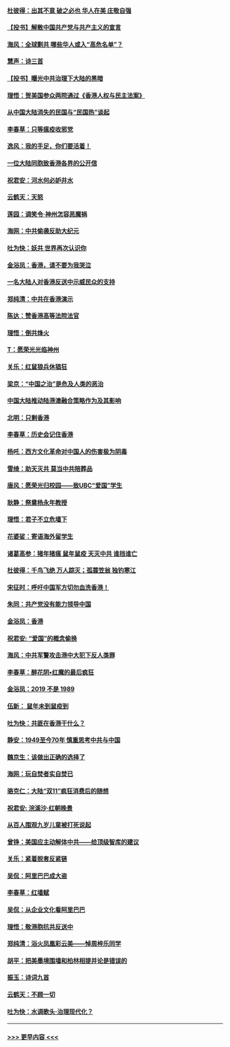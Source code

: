 #### [杜彼得：出其不意 破之必也 华人在美 庄敬自强](../pages/nsc993/n11679554.md?t=11260744) 
#### [【投书】解散中国共产党与共产主义的宣言](../pages/nsc993/n11679177.md?t=11260744) 
#### [海风：全球剿共 哪些华人或入“高危名单”？](../pages/nsc993/n11678617.md?t=11260744) 
#### [慧声：诗三首](../pages/nsc993/n11678848.md?t=11260744) 
#### [【投书】曝光中共治理下大陆的黑暗](../pages/nsc993/n11678674.md?t=11260744) 
#### [理悟：贺美国参众两院通过《香港人权与民主法案》](../pages/nsc993/n11678104.md?t=11260744) 
#### [从中国大陆消失的民国与“民国热”谈起](../pages/nsc993/n11678075.md?t=11260744) 
#### [李春草：只等瘟疫收邪党](../pages/nsc993/n11677308.md?t=11260744) 
#### [逸风：我的手足，你们要活着！](../pages/nsc993/n11676352.md?t=11260744) 
#### [一位大陆同胞致香港各界的公开信](../pages/nsc993/n11675761.md?t=11260744) 
#### [祝君安：河水何必妒井水](../pages/nsc993/n11675746.md?t=11260744) 
#### [云鹤天：天怒](../pages/nsc993/n11675718.md?t=11260744) 
#### [莲园：调笑令‧神州怎容恶魔祸](../pages/nsc993/n11675648.md?t=11260744) 
#### [海网：中共偷袭反助大纪元](../pages/nsc993/n11673515.md?t=11260744) 
#### [吐为快：妖共 世界再次认识你](../pages/nsc993/n11673506.md?t=11260744) 
#### [金浴凤：香港，请不要为我哭泣](../pages/nsc993/n11673248.md?t=11260744) 
#### [一名大陆人对香港反送中示威民众的支持](../pages/nsc993/n11672615.md?t=11260744) 
#### [郑纯清：中共在香港演示](../pages/nsc993/n11670539.md?t=11260744) 
#### [陈达：赞香港高等法院法官](../pages/nsc993/n11669542.md?t=11260744) 
#### [理悟：倒共烽火](../pages/nsc993/n11668844.md?t=11260744) 
#### [T：愿荣光光临神州](../pages/nsc993/n11668421.md?t=11260744) 
#### [关乐：红鼠狼兵休猖狂](../pages/nsc993/n11668378.md?t=11260744) 
#### [梁京：“中国之治”是危及人类的恶治](../pages/nsc993/n11668328.md?t=11260744) 
#### [中国大陆推动陆港澳融合策略作为及其影响](../pages/nsc993/n11668157.md?t=11260744) 
#### [北明：只剩香港](../pages/nsc993/n11668002.md?t=11260744) 
#### [李春草：历史会记住香港](../pages/nsc993/n11667927.md?t=11260744) 
#### [杨吒：西方文化革命对中国人的伤害极为阴毒](../pages/nsc993/n11664521.md?t=11260744) 
#### [雪绮：助天灭共 莫当中共陪葬品](../pages/nsc993/n11662650.md?t=11260744) 
#### [唐风：愿荣光归校园——致UBC“爱国”学生](../pages/nsc993/n11662194.md?t=11260744) 
#### [耿静：祭奠杨永年教授](../pages/nsc993/n11662514.md?t=11260744) 
#### [理悟：君子不立危墙下](../pages/nsc993/n11662172.md?t=11260744) 
#### [花婆娑：寄语海外留学生](../pages/nsc993/n11662121.md?t=11260744) 
#### [诸葛高参：猪年猪瘟 鼠年鼠疫 天灭中共 谁挡谁亡](../pages/nsc993/n11661980.md?t=11260744) 
#### [杜彼得：千鸟飞绝 万人踪灭；孤蓑笠翁 独钓寒江](../pages/nsc993/n11661170.md?t=11260744) 
#### [宋征时：呼吁中国军方切勿血洗香港！](../pages/nsc993/n11415318.md?t=11260744) 
#### [朱同：共产党没有能力领导中国](../pages/nsc993/n11660421.md?t=11260744) 
#### [金浴凤：香港](../pages/nsc993/n11660419.md?t=11260744) 
#### [祝君安: “爱国”的概念偷换](../pages/nsc993/n11659706.md?t=11260744) 
#### [海风：中共军警攻击港中大犯下反人类罪](../pages/nsc993/n11659632.md?t=11260744) 
#### [李春草：醉花阴•红魔的最后疯狂](../pages/nsc993/n11659287.md?t=11260744) 
#### [金浴凤：2019 不是 1989](../pages/nsc993/n11657663.md?t=11260744) 
#### [伍新： 鼠年未到鼠疫到](../pages/nsc993/n11655098.md?t=11260744) 
#### [吐为快：共匪在香港干什么？](../pages/nsc993/n11654891.md?t=11260744) 
#### [静安：1949至今70年 慎重思考中共与中国](../pages/nsc993/n11651244.md?t=11260744) 
#### [魏京生：该做出正确的选择了](../pages/nsc993/n11653084.md?t=11260744) 
#### [海网：玩自焚者实自焚已](../pages/nsc993/n11652423.md?t=11260744) 
#### [骆克仁：大陆“双11”疯狂消费后的随想](../pages/nsc993/n11652305.md?t=11260744) 
#### [祝君安: 浣溪沙·红朝晚景](../pages/nsc993/n11652258.md?t=11260744) 
#### [从百人围观九岁儿童被打死说起](../pages/nsc993/n11651030.md?t=11260744) 
#### [曾铮：美国应主动解体中共——给顶级智库的建议](../pages/nsc993/n11649888.md?t=11260744) 
#### [关乐：紧着脱套反紧链](../pages/nsc993/n11649069.md?t=11260744) 
#### [吴侃：阿里巴巴成大盗](../pages/nsc993/n11645523.md?t=11260744) 
#### [李春草：红墙赋](../pages/nsc993/n11646389.md?t=11260744) 
#### [吴侃：从企业文化看阿里巴巴](../pages/nsc993/n11645476.md?t=11260744) 
#### [理悟：敬港胞抗共反送中](../pages/nsc993/n11645466.md?t=11260744) 
#### [郑纯清：浴火凤凰彩云美——悼周梓乐同学](../pages/nsc993/n11645155.md?t=11260744) 
#### [胡平：把美墨境围墙和柏林相提并论是错误的](../pages/nsc993/n11645134.md?t=11260744) 
#### [振玉：诗词九首](../pages/nsc993/n11644081.md?t=11260744) 
#### [云鹤天：不顾一切](../pages/nsc993/n11643508.md?t=11260744) 
#### [吐为快：水调歌头·治理现代化？](../pages/nsc993/n11643485.md?t=11260744) 

----
#### [ >>> 更早内容 <<< ](../indexes/nsc993-earlier.md)
